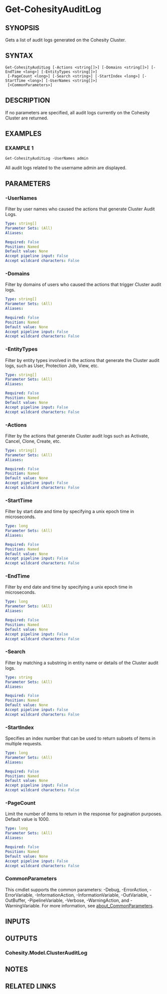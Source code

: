 # Get-CohesityAuditLog

## SYNOPSIS
Gets a list of audit logs generated on the Cohesity Cluster.

## SYNTAX

```
Get-CohesityAuditLog [-Actions <string[]>] [-Domains <string[]>] [-EndTime <long>] [-EntityTypes <string[]>]
 [-PageCount <long>] [-Search <string>] [-StartIndex <long>] [-StartTime <long>] [-UserNames <string[]>]
 [<CommonParameters>]
```

## DESCRIPTION
If no parameters are specified, all audit logs currently on the Cohesity Cluster are returned.

## EXAMPLES

### EXAMPLE 1
```
Get-CohesityAuditLog -UserNames admin
```

All audit logs related to the username admin are displayed.

## PARAMETERS

### -UserNames
Filter by user names who caused the actions that generate Cluster Audit Logs.

```yaml
Type: string[]
Parameter Sets: (All)
Aliases:

Required: False
Position: Named
Default value: None
Accept pipeline input: False
Accept wildcard characters: False
```

### -Domains
Filter by domains of users who caused the actions that trigger Cluster audit logs.

```yaml
Type: string[]
Parameter Sets: (All)
Aliases:

Required: False
Position: Named
Default value: None
Accept pipeline input: False
Accept wildcard characters: False
```

### -EntityTypes
Filter by entity types involved in the actions that generate the Cluster audit logs, such as User, Protection Job, View, etc.

```yaml
Type: string[]
Parameter Sets: (All)
Aliases:

Required: False
Position: Named
Default value: None
Accept pipeline input: False
Accept wildcard characters: False
```

### -Actions
Filter by the actions that generate Cluster audit logs such as Activate, Cancel, Clone, Create, etc.

```yaml
Type: string[]
Parameter Sets: (All)
Aliases:

Required: False
Position: Named
Default value: None
Accept pipeline input: False
Accept wildcard characters: False
```

### -StartTime
Filter by start date and time by specifying a unix epoch time in microseconds.

```yaml
Type: long
Parameter Sets: (All)
Aliases:

Required: False
Position: Named
Default value: None
Accept pipeline input: False
Accept wildcard characters: False
```

### -EndTime
Filter by end date and time by specifying a unix epoch time in microseconds.

```yaml
Type: long
Parameter Sets: (All)
Aliases:

Required: False
Position: Named
Default value: None
Accept pipeline input: False
Accept wildcard characters: False
```

### -Search
Filter by matching a substring in entity name or details of the Cluster audit logs.

```yaml
Type: string
Parameter Sets: (All)
Aliases:

Required: False
Position: Named
Default value: None
Accept pipeline input: False
Accept wildcard characters: False
```

### -StartIndex
Specifies an index number that can be used to return subsets of items in multiple requests.

```yaml
Type: long
Parameter Sets: (All)
Aliases:

Required: False
Position: Named
Default value: None
Accept pipeline input: False
Accept wildcard characters: False
```

### -PageCount
Limit the number of items to return in the response for pagination purposes.
Default value is 1000.

```yaml
Type: long
Parameter Sets: (All)
Aliases:

Required: False
Position: Named
Default value: None
Accept pipeline input: False
Accept wildcard characters: False
```

### CommonParameters
This cmdlet supports the common parameters: -Debug, -ErrorAction, -ErrorVariable, -InformationAction, -InformationVariable, -OutVariable, -OutBuffer, -PipelineVariable, -Verbose, -WarningAction, and -WarningVariable. For more information, see [about_CommonParameters](http://go.microsoft.com/fwlink/?LinkID=113216).

## INPUTS

## OUTPUTS

### Cohesity.Model.ClusterAuditLog
## NOTES

## RELATED LINKS
